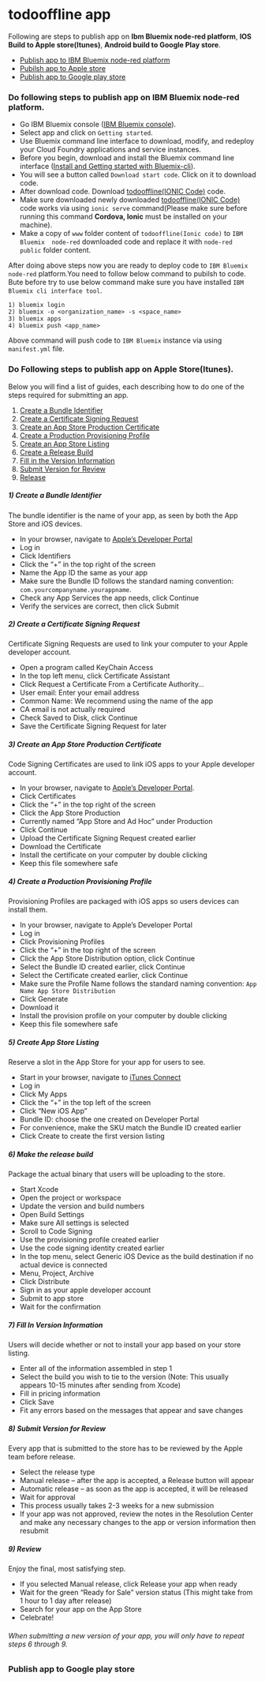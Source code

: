 # todooffline app
Following are steps to publish app on <strong>Ibm Bluemix node-red platform</strong>,  <strong>IOS Build to Apple store(Itunes)</strong>, <strong>Android build to Google Play store</strong>.

* [Publish app to IBM Bluemix node-red platform](#node_red_platfrom)
* [Pubilsh app to Apple store](#publish_app_ios_store)
* [Publish app to Google play store](#publish_google_play_store)


<a name="node_red_platfrom"></a>
### Do following steps to publish app on IBM Bluemix node-red platform.
- Go IBM Bluemix console (<a href="https://console.bluemix.net/dashboard/apps">IBM Bluemix console</a>).
- Select app and click on `Getting started`.
- Use Bluemix command line interface to download, modify, and redeploy your Cloud Foundry applications and service instances.
- Before you begin, download and install the Bluemix command line interface (<a href="https://console.bluemix.net/docs/cli/reference/bluemix_cli/index.html#getting-started">Install and Getting started with Bluemix-cli</a>).
- You will see a button called `Download start code`. Click on it to download code.
- After download code. Download <a href="https://github.com/MobileTarget/domenow">todooffline(IONIC Code)</a> code.
- Make sure downloaded newly downloaded <a href="https://github.com/MobileTarget/domenow">todooffline(IONIC Code)</a> code works via using `ionic serve` command(Please make sure before running this command <strong>Cordova, Ionic</strong> must be installed on your machine).
- Make a copy of `www` folder content of `todooffline(Ionic code)` to `IBM Bluemix  node-red` downloaded code and replace it with `node-red public` folder content.

After doing above steps now you are ready to deploy code to `IBM Bluemix node-red` platform.You need to follow below command to pubilsh to code. Bute before try to use below command make sure you have installed `IBM Bluemix cli interface tool`.

```
1) bluemix login 
2) bluemix -o <organization_name> -s <space_name>
3) bluemix apps 
4) bluemix push <app_name>
```
Above command will push code to `IBM Bluemix` instance via using `manifest.yml` file.


<a name="publish_app_ios_store"></a>
### Do Following steps to publish app on Apple Store(Itunes).

Below you will find a list of guides, each describing how to do one of the steps required for submitting an app.

 1) [Create a Bundle Identifier](#create_bundle_identifier)
 2) [Create a Certificate Signing Request](#create_certificate)
 3) [Create an App Store Production Certificate](#create_prod_certificate)
 4) [Create a Production Provisioning Profile](#create_provisioning)
 5) [Create an App Store Listing](#create_apple_store_listing)
 6) [Create a Release Build](#realease_build)
 7) [Fill in the Version Information](#fill_version_info)
 8) [Submit Version for Review](#submit_version_review)
 9) [Release](#review)

<a name="create_bundle_identifier"></a>
##### 1) Create a Bundle Identifier

The bundle identifier is the name of your app, as seen by both the App Store and iOS devices.

- In your browser, navigate to <a href="https://idmsa.apple.com/IDMSWebAuth/login?appIdKey=891bd3417a7776362562d2197f89480a8547b108fd934911bcbea0110d07f757&path=%2Faccount%2Fios%2Fcertificate%2F&rv=1" target="_blank">Apple’s Developer Portal</a>
- Log in 
- Click Identifiers
- Click the “+” in the top right of the screen
- Name the App ID the same as your app
- Make sure the Bundle ID follows the standard naming convention: `com.yourcompanyname.yourappname`.
- Check any App Services the app needs, click Continue
- Verify the services are correct, then click Submit

<a name="create_certificate"></a>
##### 2) Create a Certificate Signing Request

Certificate Signing Requests are used to link your computer to your Apple developer account.

- Open a program called KeyChain Access
- In the top left menu, click Certificate Assistant
- Click Request a Certificate From a Certificate Authority…
- User email: Enter your email address
- Common Name: We recommend using the name of the app
- CA email is not actually required
- Check Saved to Disk, click Continue
- Save the Certificate Signing Request for later


<a name="create_prod_certificate"></a>
##### 3) Create an App Store Production Certificate
Code Signing Certificates are used to link iOS apps to your Apple developer account.

- In your browser, navigate to <a href="https://developer.apple.com/account/overview.action" target="_blank">Apple’s Developer Portal</a>.
- Click Certificates
- Click the “+” in the top right of the screen
- Click the App Store Production
- Currently named “App Store and Ad Hoc” under Production
- Click Continue
- Upload the Certificate Signing Request created earlier
- Download the Certificate
- Install the certificate on your computer by double clicking
- Keep this file somewhere safe

<a name="create_provisioning"></a>
##### 4) Create a Production Provisioning Profile

Provisioning Profiles are packaged with iOS apps so users devices can install them.

- In your browser, navigate to Apple’s Developer Portal
- Log in
- Click Provisioning Profiles
- Click the “+” in the top right of the screen
- Click the App Store Distribution option, click Continue
- Select the Bundle ID created earlier, click Continue
- Select the Certificate created earlier, click Continue
- Make sure the Profile Name follows the standard naming convention: `App Name App Store Distribution`
- Click Generate
- Download it
- Install the provision profile on your computer by double clicking
- Keep this file somewhere safe

<a name="create_apple_store_listing"></a>
##### 5) Create App Store Listing

Reserve a slot in the App Store for your app for users to see.

- Start in your browser, navigate to <a href="https://itunesconnect.apple.com/" target="_blank">iTunes Connect</a>
- Log in
- Click My Apps
- Click the “+” in the top left of the screen
- Click “New iOS App”
- Bundle ID: choose the one created on Developer Portal
- For convenience, make the SKU match the Bundle ID created earlier
- Click Create to create the first version listing


<a name="realease_build"></a>
##### 6) Make the release build

Package the actual binary that users will be uploading to the store.

- Start Xcode
- Open the project or workspace
- Update the version and build numbers
- Open Build Settings
- Make sure All settings is selected
- Scroll to Code Signing
- Use the provisioning profile created earlier
- Use the code signing identity created earlier
- In the top menu, select Generic iOS Device as the build destination if no actual device is connected
- Menu, Project, Archive
- Click Distribute
- Sign in as your apple developer account
- Submit to app store
- Wait for the confirmation

<a name="fill_version_info"></a>
##### 7) Fill In Version Information

Users will decide whether or not to install your app based on your store listing.

- Enter all of the information assembled in step 1
- Select the build you wish to tie to the version (Note: This usually appears 10-15 minutes after sending from Xcode)
- Fill in pricing information
- Click Save
-  Fit any errors based on the messages that appear and save changes

<a name="submit_version_review"></a>
##### 8) Submit Version for Review

Every app that is submitted to the store has to be reviewed by the Apple team before release.

- Select the release type
- Manual release – after the app is accepted, a Release button will appear
- Automatic release – as soon as the app is accepted, it will be released
- Wait for approval
- This process usually takes 2-3 weeks for a new submission
- If your app was not approved, review the notes in the Resolution Center and make any necessary changes to the app or version information then resubmit

<a name="review"></a>
##### 9) Review
Enjoy the final, most satisfying step.

- If you selected Manual release, click Release your app when ready
- Wait for the green “Ready for Sale” version status (This might take from 1 hour to 1 day after release)
- Search for your app on the App Store
- Celebrate!

###### When submitting a new version of your app, you will only have to repeat steps 6 through 9.


<a name="publish_google_play_store"></a>
### Publish app to Google play store


